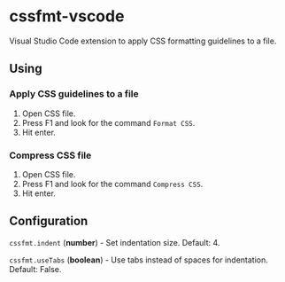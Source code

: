 # cssfmt-vscode

Visual Studio Code extension to apply CSS formatting guidelines to a file. 

## Using

### Apply CSS guidelines to a file

1. Open CSS file.
2. Press F1 and look for the command `Format CSS`.
3. Hit enter.

### Compress CSS file

1. Open CSS file.
2. Press F1 and look for the command `Compress CSS`.
3. Hit enter.

## Configuration

`cssfmt.indent` (**number**) - Set indentation size. Default: 4.

`cssfmt.useTabs` (**boolean**) - Use tabs instead of spaces for indentation. Default: False.